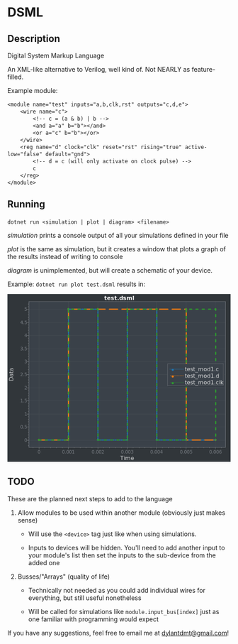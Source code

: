 # DSML

## Description

Digital System Markup Language

An XML-like alternative to Verilog, well kind of. Not NEARLY as feature-filled.

Example module:

```
<module name="test" inputs="a,b,clk,rst" outputs="c,d,e">
    <wire name="c">
        <!-- c = (a & b) | b -->
        <and a="a" b="b"></and>
        <or a="c" b="b"></or>
    </wire>
    <reg name="d" clock="clk" reset="rst" rising="true" active-low="false" default="gnd">
        <!-- d = c (will only activate on clock pulse) -->
        c
    </reg>
</module>
```

## Running

`dotnet run <simulation | plot | diagram> <filename>`

*simulation* prints a console output of all your simulations defined in your file

*plot* is the same as simulation, but it creates a window that plots a graph of the results instead of writing to console

*diagram* is unimplemented, but will create a schematic of your device.

Example: `dotnet run plot test.dsml` results in:

<img src="example-plot.png" width="640" title="Example Plot">

## TODO

These are the planned next steps to add to the language

1) Allow modules to be used within another module (obviously just makes sense)

    - Will use the `<device>` tag just like when using simulations.

    - Inputs to devices will be hidden. You'll need to add another input to your module's list then set the inputs to the sub-device from the added one

2) Busses/"Arrays" (quality of life)

    - Technically not needed as you could add individual wires for everything, but still useful nonetheless

    - Will be called for simulations like `module.input_bus[index]` just as one familiar with programming would expect

If you have any suggestions, feel free to email me at dylantdmt@gmail.com!
